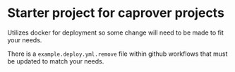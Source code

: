 # Starter project for caprover projects

Utilizes docker for deployment so some change will need to be made to fit your needs.

There is a `example.deploy.yml.remove` file within github workflows that must be updated to match your needs.
